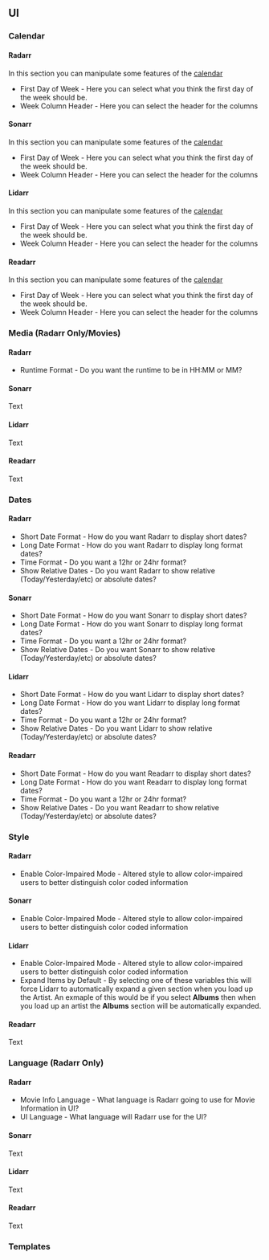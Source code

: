 ## UI

### Calendar

#### Radarr

<section begin=radarr_settings_ui_calendar />

In this section you can manipulate some features of the [calendar](Radarr_Calendar "wikilink")

  - First Day of Week - Here you can select what you think the first day of the week should be.
  - Week Column Header - Here you can select the header for the columns

<section end=radarr_settings_ui_calendar />

#### Sonarr

<section begin=sonarr_settings_ui_calendar />

In this section you can manipulate some features of the [calendar](Sonarr_Calendar "wikilink")

  - First Day of Week - Here you can select what you think the first day of the week should be.
  - Week Column Header - Here you can select the header for the columns

<section end=sonarr_settings_ui_calendar />

#### Lidarr

<section begin=lidarr_settings_ui_calendar />

In this section you can manipulate some features of the [calendar](Lidarr_Calendar "wikilink")

  - First Day of Week - Here you can select what you think the first day of the week should be.
  - Week Column Header - Here you can select the header for the columns

<section end=lidarr_settings_ui_calendar />

#### Readarr

<section begin=readarr_settings_ui_calendar />

In this section you can manipulate some features of the [calendar](Readarr_Calendar "wikilink")

  - First Day of Week - Here you can select what you think the first day of the week should be.
  - Week Column Header - Here you can select the header for the columns

<section end=readarr_settings_ui_calendar />

### Media (Radarr Only/Movies)

#### Radarr

<section begin=radarr_settings_ui_movies />

  - Runtime Format - Do you want the runtime to be in HH:MM or MM?

<section end=radarr_settings_ui_movies />

#### Sonarr

<section begin=sonarr_settings_ui_ />

Text

<section end=sonarr_settings_ui_ />

#### Lidarr

<section begin=lidarr_settings_ui_ />

Text

<section end=lidarr_settings_ui_ />

#### Readarr

<section begin=readarr_settings_ui_ />

Text

<section end=readarr_settings_ui_ />

### Dates

#### Radarr

<section begin=radarr_settings_ui_dates />

  - Short Date Format - How do you want Radarr to display short dates?
  - Long Date Format - How do you want Radarr to display long format dates?
  - Time Format - Do you want a 12hr or 24hr format?
  - Show Relative Dates - Do you want Radarr to show relative (Today/Yesterday/etc) or absolute dates?

<section end=radarr_settings_ui_dates />

#### Sonarr

<section begin=sonarr_settings_ui_dates />

  - Short Date Format - How do you want Sonarr to display short dates?
  - Long Date Format - How do you want Sonarr to display long format dates?
  - Time Format - Do you want a 12hr or 24hr format?
  - Show Relative Dates - Do you want Sonarr to show relative (Today/Yesterday/etc) or absolute dates?

<section end=sonarr_settings_ui_dates />

#### Lidarr

<section begin=lidarr_settings_ui_dates />

  - Short Date Format - How do you want Lidarr to display short dates?
  - Long Date Format - How do you want Lidarr to display long format dates?
  - Time Format - Do you want a 12hr or 24hr format?
  - Show Relative Dates - Do you want Lidarr to show relative (Today/Yesterday/etc) or absolute dates?

<section end=lidarr_settings_ui_dates />

#### Readarr

<section begin=readarr_settings_ui_dates />

  - Short Date Format - How do you want Readarr to display short dates?
  - Long Date Format - How do you want Readarr to display long format dates?
  - Time Format - Do you want a 12hr or 24hr format?
  - Show Relative Dates - Do you want Readarr to show relative (Today/Yesterday/etc) or absolute dates?

<section end=readarr_settings_ui_dates />

### Style

#### Radarr

<section begin=radarr_settings_ui_style />

  - Enable Color-Impaired Mode - Altered style to allow color-impaired users to better distinguish color coded information

<section end=radarr_settings_ui_style />

#### Sonarr

<section begin=sonarr_settings_ui_style />

  - Enable Color-Impaired Mode - Altered style to allow color-impaired users to better distinguish color coded information

<section end=sonarr_settings_ui_style />

#### Lidarr

<section begin=lidarr_settings_ui_style />

  - Enable Color-Impaired Mode - Altered style to allow color-impaired users to better distinguish color coded information
  - Expand Items by Default - By selecting one of these variables this will force Lidarr to automatically expand a given section when you load up the Artist. An exmaple of this would be if you select **Albums** then when you load up an artist the **Albums** section will be automatically expanded.

<section end=lidarr_settings_ui_style />

#### Readarr

<section begin=readarr_settings_ui_style />

Text

<section end=readarr_settings_ui_style />

### Language (Radarr Only)

#### Radarr

<section begin=radarr_settings_ui_language />

  - Movie Info Language - What language is Radarr going to use for Movie Information in UI?
  - UI Language - What language will Radarr use for the UI?

<section end=radarr_settings_ui_language />

#### Sonarr

<section begin=sonarr_settings_ui_language />

Text

<section end=sonarr_settings_ui_language />

#### Lidarr

<section begin=lidarr_settings_ui_language />

Text

<section end=lidarr_settings_ui_language />

#### Readarr

<section begin=readarr_settings_ui_language />

Text

<section end=readarr_settings_ui_language />

### Templates
